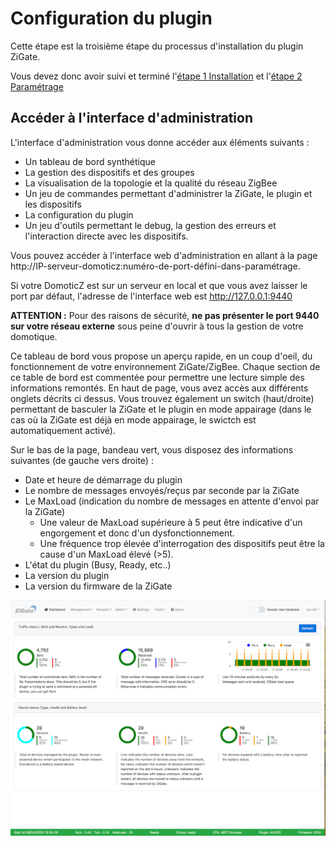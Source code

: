 # Configuration du plugin


Cette étape est la troisième étape du processus d'installation du plugin ZiGate.

Vous devez donc avoir suivi et terminé l'[étape 1 Installation](Plugin_Installation.md) et l'[étape 2 Paramétrage](Plugin_Parametrage.md)

## Accéder à l'interface d'administration

L'interface d'administration vous donne accéder aux éléments suivants :
- Un tableau de bord synthétique
- La gestion des dispositifs et des groupes
- La visualisation de la topologie et la qualité du réseau ZigBee
- Un jeu de commandes permettant d'administrer la ZiGate, le plugin et les dispositifs
- La configuration du plugin
- Un jeu d'outils permettant le debug, la gestion des erreurs et l'interaction directe avec les dispositifs.

Vous pouvez accéder à l'interface web d'administration en allant à la page http://IP-serveur-domoticz:numéro-de-port-défini-dans-paramétrage.

Si votre DomoticZ est sur un serveur en local et que vous avez laisser le port par défaut, l'adresse de l'interface web est http://127.0.0.1:9440

**ATTENTION :** Pour des raisons de sécurité, **ne pas présenter le port 9440 sur votre réseau externe** sous peine d'ouvrir à tous la gestion de votre domotique.

Ce tableau de bord vous propose un aperçu rapide, en un coup d'oeil, du fonctionnement de votre environnement ZiGate/ZigBee.
Chaque section de ce table de bord est commentée pour permettre une lecture simple des informations remontés.
En haut de page, vous avez accès aux différents onglets décrits ci dessus. Vous trouvez également un switch (haut/droite) permettant de basculer la ZiGate et le plugin en mode appairage (dans le cas où la ZiGate est déjà en mode appairage, le swictch est automatiquement activé).

Sur le bas de la page, bandeau vert, vous disposez des informations suivantes (de gauche vers droite) :
- Date et heure de démarrage du plugin
- Le nombre de messages envoyés/reçus par seconde par la ZiGate
- Le MaxLoad (indication du nombre de messages en attente d'envoi par la ZiGate)
  - Une valeur de MaxLoad supérieure à 5 peut être indicative d'un engorgement et donc d'un dysfonctionnement.
  - Une fréquence trop élevée d'interrogation des dispositifs peut être la cause d'un MaxLoad élevé (>5).
- L'état du plugin (Busy, Ready, etc..)
- La version du plugin
- La version du firmware de la ZiGate

![Zigate Web Admin Interface](../Images/Dashboard.png)
